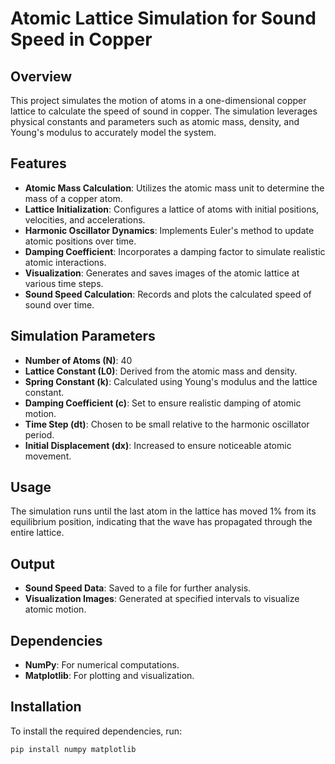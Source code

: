 # Atomic Lattice Simulation for Sound Speed in Copper

## Overview
This project simulates the motion of atoms in a one-dimensional copper lattice to calculate the speed of sound in copper. The simulation leverages physical constants and parameters such as atomic mass, density, and Young's modulus to accurately model the system.

## Features
- **Atomic Mass Calculation**: Utilizes the atomic mass unit to determine the mass of a copper atom.
- **Lattice Initialization**: Configures a lattice of atoms with initial positions, velocities, and accelerations.
- **Harmonic Oscillator Dynamics**: Implements Euler's method to update atomic positions over time.
- **Damping Coefficient**: Incorporates a damping factor to simulate realistic atomic interactions.
- **Visualization**: Generates and saves images of the atomic lattice at various time steps.
- **Sound Speed Calculation**: Records and plots the calculated speed of sound over time.

## Simulation Parameters
- **Number of Atoms (N)**: 40
- **Lattice Constant (L0)**: Derived from the atomic mass and density.
- **Spring Constant (k)**: Calculated using Young's modulus and the lattice constant.
- **Damping Coefficient (c)**: Set to ensure realistic damping of atomic motion.
- **Time Step (dt)**: Chosen to be small relative to the harmonic oscillator period.
- **Initial Displacement (dx)**: Increased to ensure noticeable atomic movement.

## Usage
The simulation runs until the last atom in the lattice has moved 1% from its equilibrium position, indicating that the wave has propagated through the entire lattice.

## Output
- **Sound Speed Data**: Saved to a file for further analysis.
- **Visualization Images**: Generated at specified intervals to visualize atomic motion.

## Dependencies
- **NumPy**: For numerical computations.
- **Matplotlib**: For plotting and visualization.

## Installation
To install the required dependencies, run:
```bash
pip install numpy matplotlib
